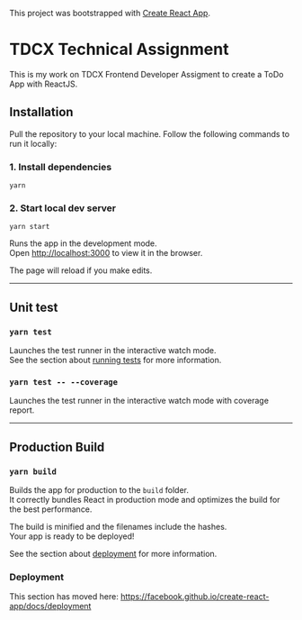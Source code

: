 This project was bootstrapped with [Create React App](https://github.com/facebook/create-react-app).

# TDCX Technical Assignment
This is my work on TDCX Frontend Developer Assigment to create a ToDo App with ReactJS.

## Installation

Pull the repository to your local machine. Follow the following commands to run it locally:

### 1. Install dependencies
```yarn```

### 2. Start local dev server
`yarn start`

Runs the app in the development mode.<br />
Open [http://localhost:3000](http://localhost:3000) to view it in the browser.

The page will reload if you make edits.<br />

---

## Unit test
### `yarn test`

Launches the test runner in the interactive watch mode.<br />
See the section about [running tests](https://facebook.github.io/create-react-app/docs/running-tests) for more information.

### `yarn test -- --coverage`
Launches the test runner in the interactive watch mode with coverage report.<br />

-----

## Production Build
### `yarn build`

Builds the app for production to the `build` folder.<br />
It correctly bundles React in production mode and optimizes the build for the best performance.

The build is minified and the filenames include the hashes.<br />
Your app is ready to be deployed!

See the section about [deployment](https://facebook.github.io/create-react-app/docs/deployment) for more information.

### Deployment
This section has moved here: https://facebook.github.io/create-react-app/docs/deployment